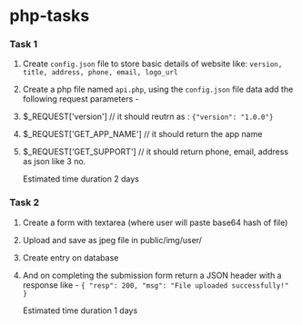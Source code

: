 # php-tasks

### Task 1
1. Create `config.json` file to store basic details of website like: `version, title, address, phone, email, logo_url`
2. Create a php file named `api.php`, using the `config.json` file data add the following request parameters -
3. $_REQUEST['version'] // it should reutrn as : `{"version": "1.0.0"}`
4. $_REQUEST['GET_APP_NAME'] // it should return the app name
5. $_REQUEST['GET_SUPPORT'] // it should return phone, email, address as json like 3 no.

   Estimated time duration 2 days 

### Task 2
1. Create a form with textarea (where user will paste base64 hash of file)
2. Upload and save as jpeg file in public/img/user/
3. Create entry on database
4. And on completing the submission form return a JSON header with a response like - `{ "resp": 200, "msg": "File uploaded successfully!" }`

   Estimated time duration 1 days
